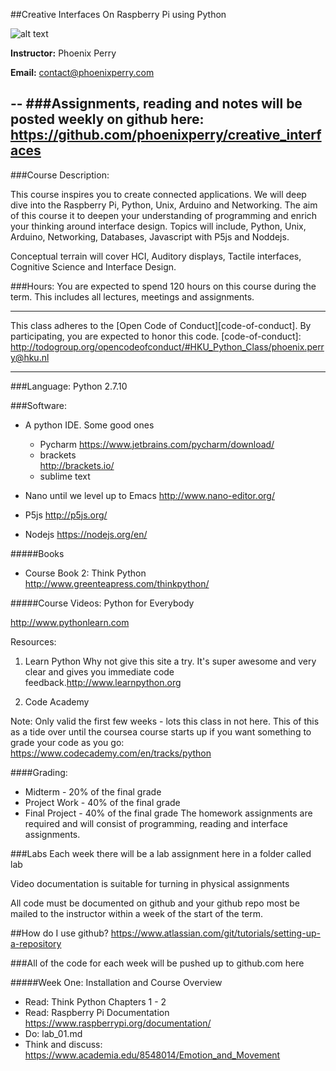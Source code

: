 
##Creative Interfaces On Raspberry Pi using Python 

![alt text](http://www.phoenixperry.com/cats/interface.gif)  


**Instructor:** Phoenix Perry

**Email:** contact@phoenixperry.com

--
###Assignments, reading and notes will be posted weekly on github here:
	https://github.com/phoenixperry/creative_interfaces 
--

###Course Description: 

This course inspires you to create connected applications. We will deep dive into the Raspberry Pi, Python, Unix, Arduino and Networking. The aim of this course it to deepen your understanding of programming and enrich your thinking around interface design. Topics will include, Python, Unix, Arduino, Networking, Databases, Javascript with P5js and Noddejs. 

Conceptual terrain will cover HCI, Auditory displays, Tactile interfaces, Cognitive Science and Interface Design. 

###Hours: 
You are expected to spend 120 hours on this course during the term. This includes all lectures, meetings and assignments. 

---
This class adheres to the [Open Code of Conduct][code-of-conduct]. By participating, you are expected to honor this code.
[code-of-conduct]: http://todogroup.org/opencodeofconduct/#HKU_Python_Class/phoenix.perry@hku.nl

---

###Language: 
Python 2.7.10   

###Software:  

* A python IDE. 
	Some good ones 
	* Pycharm 
	https://www.jetbrains.com/pycharm/download/
	* brackets 	
	http://brackets.io/
	* sublime text 

* Nano until we level up to Emacs 
	http://www.nano-editor.org/

* P5js 
http://p5js.org/ 

* Nodejs 
https://nodejs.org/en/ 

#####Books

* Course Book 2: Think Python 
	http://www.greenteapress.com/thinkpython/ 

#####Course Videos: Python for Everybody 

http://www.pythonlearn.com

Resources: 

1. Learn Python 
Why not give this site a try. It's super awesome and very clear and gives you immediate code feedback.http://www.learnpython.org  


2. Code Academy  

Note: Only valid the first few weeks - lots this class in not here. This of this as a tide over until the coursea course starts up if you want something to grade your code as you go: 
https://www.codecademy.com/en/tracks/python


####Grading: 

* Midterm - 20% of the final grade 
* Project Work - 40% of the final grade 
* Final Project - 40% of the final grade The homework assignments are required and will consist of programming, reading and interface assignments.

###Labs
Each week there will be a lab assignment here in a folder called lab

Video documentation is suitable for turning in physical assignments 

All code must be documented on github and your github repo most be mailed to the instructor within a week of the start of the term.  

##How do I use github? 
https://www.atlassian.com/git/tutorials/setting-up-a-repository

###All of the code for each week will be pushed up to github.com here 


#####Week One: Installation and Course Overview  
* Read: Think Python Chapters 1 - 2
* Read: Raspberry Pi Documentation 
https://www.raspberrypi.org/documentation/  
* Do:  lab_01.md
* Think and discuss: https://www.academia.edu/8548014/Emotion_and_Movement

